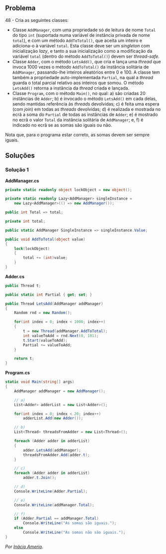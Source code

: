## Problema

48 - Cria as seguintes classes:

* Classe `AddManager`, com uma propriedade só de leitura de nome `Total` do
  tipo `int` (suportada numa variável de instância privada de nome `total`), e
  com um método `AddToTotal()`, que aceita um inteiro e adiciona-o à variável
  `total`. Esta classe deve ser um _singleton_ com inicialização _lazy_, e
  tanto a sua inicialização como a modificação da variável `total` (dentro do
  método `AddToTotal()`) devem ser _thread-safe_.
* Classe `Adder`, com o método `LetsAdd()`, que cria e lança uma _thread_ que
  invoca 1000 vezes o método `AddToTotal()` da instância solitária de
  `AddManager`, passando-lhe inteiros aleatórios entre 0 e 100. A classe tem
  também a propriedade auto-implementada `Partial`, na qual a _thread_ guarda
  o total parcial relativo aos inteiros que somou. O método `LetsAdd()`
  retorna a instância da _thread_ criada e lançada.
* Classe `Program`, com o método `Main()`, no qual: a) são criadas 20
  instâncias de `Adder`; b) é invocado o método `LetsAdd()` em cada delas,
  sendo mantidas referência às _threads_ devolvidas; c) é feita uma espera
  (com _join_) em todas as _threads_ devolvidas; d) é realizada e mostrada no
  ecrã a soma do `Partial` de todas as instâncias de `Adder`; e) é mostrado
  no ecrã o valor `Total` da instância solitária de `AddManager`; e, f) é
  indicado no ecrã se as somas são iguais ou não.

Nota que, para o programa estar correto, as somas devem ser sempre iguais.

## Soluções

### Solução 1

**AddManager.cs**

```cs
private static readonly object lockObject = new object();

private static readonly Lazy<AddManager> singleInstance =
    new Lazy<AddManager>(() => new AddManager());

public int Total => total;

private int total;

public static AddManager SingleInstance => singleInstance.Value;

public void AddToTotal(object value)
{
    lock(lockObject)
    {
        total += (int)value;
    }
}
```

**Adder.cs**

```cs
public Thread t;

public static int Partial { get; set; }

public Thread LetsAdd(AddManager addManager)
{
    Random rnd = new Random();

    for(int index = 0; index < 1000; index++)
    {
        t = new Thread(addManager.AddToTotal);
        int valueToAdd = rnd.Next(0, 101);
        t.Start(valueToAdd);
        Partial += valueToAdd;
    }

    return t;
}
```

**Program.cs**

```cs
static void Main(string[] args)
{
    AddManager addManager = new AddManager();

    // a)
    List<Adder> adderList = new List<Adder>();

    for(int index = 0; index < 20; index++)
        adderList.Add(new Adder());

    // b)
    List<Thread> threadsFromAdder = new List<Thread>();

    foreach (Adder adder in adderList)
    {
        adder.LetsAdd(addManager);
        threadsFromAdder.Add(adder.t);
    }

    // c)
    foreach (Adder adder in adderList)
        adder.t.Join();

    // d)
    Console.WriteLine(Adder.Partial);

    // e)
    Console.WriteLine(addManager.Total);

    // f)
    if (Adder.Partial == addManager.Total)
        Console.WriteLine("As somas são iguais.");
    else
        Console.WriteLine("As somas não são iguais.");
}
```

*Por [Inácio Amerio](https://github.com/fpthefluffypawed).*